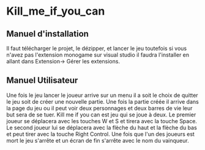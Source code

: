 # Kill_me_if_you_can

## Manuel d'installation
Il faut télécharger le projet, le dézipper, et lancer le jeu toutefois si vous n'avez pas l'extension monogame sur visual studio il faudra l'installer en allant dans Extension-> Gérer les extensions.

## Manuel Utilisateur
Une fois le jeu lancer le joueur arrive sur un menu il a soit le choix de quitter le jeu soit de créer une nouvelle partie. Une fois la partie créée il arrive dans la page du jeu ou il peut voir deux personnages et deux barres de vie leur but sera de se tuer.
Kill me if you can est jeu qui se joue à deux. Le premier joueur se déplacera avec les touches W et S et tirera avec la touche Space. Le second joueur lui se déplacera avec la flèche du haut et la flèche du bas et peut tirer avec la touche Right Control.
Une fois que l'un des joueurs est mort le jeu s'arrête et un écran de fin s'arrête avec le nom du vainqueur.




